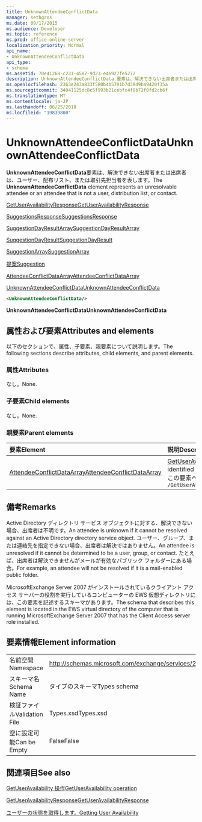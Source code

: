 ```yaml
---
title: UnknownAttendeeConflictData
manager: sethgros
ms.date: 09/17/2015
ms.audience: Developer
ms.topic: reference
ms.prod: office-online-server
localization_priority: Normal
api_name:
- UnknownAttendeeConflictData
api_type:
- schema
ms.assetid: 70e41268-c231-4587-9d23-e46927fe5272
description: UnknownAttendeeConflictData 要素は、解決できない出席者または出席者は、ユーザー、配布リスト、または取引先担当者を表します。
ms.openlocfilehash: 2363e243a833f580b4b5701b7d39d9ba9420f35a
ms.sourcegitcommit: 34041125dc8c5f993b21cebfc4f8b72f0fd2cb6f
ms.translationtype: MT
ms.contentlocale: ja-JP
ms.lasthandoff: 06/25/2018
ms.locfileid: "19839800"
---
```

# <a name="unknownattendeeconflictdata"></a><span data-ttu-id="d947f-103">UnknownAttendeeConflictData</span><span class="sxs-lookup"><span data-stu-id="d947f-103">UnknownAttendeeConflictData</span></span>

<span data-ttu-id="d947f-104">**UnknownAttendeeConflictData**要素は、解決できない出席者または出席者は、ユーザー、配布リスト、または取引先担当者を表します。</span><span class="sxs-lookup"><span data-stu-id="d947f-104">The **UnknownAttendeeConflictData** element represents an unresolvable attendee or an attendee that is not a user, distribution list, or contact.</span></span> 
  
[<span data-ttu-id="d947f-105">GetUserAvailabilityResponse</span><span class="sxs-lookup"><span data-stu-id="d947f-105">GetUserAvailabilityResponse</span></span>](getuseravailabilityresponse.md)
  
[<span data-ttu-id="d947f-106">SuggestionsResponse</span><span class="sxs-lookup"><span data-stu-id="d947f-106">SuggestionsResponse</span></span>](suggestionsresponse.md)
  
[<span data-ttu-id="d947f-107">SuggestionDayResultArray</span><span class="sxs-lookup"><span data-stu-id="d947f-107">SuggestionDayResultArray</span></span>](suggestiondayresultarray.md)
  
[<span data-ttu-id="d947f-108">SuggestionDayResult</span><span class="sxs-lookup"><span data-stu-id="d947f-108">SuggestionDayResult</span></span>](suggestiondayresult.md)
  
[<span data-ttu-id="d947f-109">SuggestionArray</span><span class="sxs-lookup"><span data-stu-id="d947f-109">SuggestionArray</span></span>](suggestionarray.md)
  
[<span data-ttu-id="d947f-110">提案</span><span class="sxs-lookup"><span data-stu-id="d947f-110">Suggestion</span></span>](suggestion.md)
  
[<span data-ttu-id="d947f-111">AttendeeConflictDataArray</span><span class="sxs-lookup"><span data-stu-id="d947f-111">AttendeeConflictDataArray</span></span>](attendeeconflictdataarray.md)
  
[<span data-ttu-id="d947f-112">UnknownAttendeeConflictData</span><span class="sxs-lookup"><span data-stu-id="d947f-112">UnknownAttendeeConflictData</span></span>](unknownattendeeconflictdata.md)
  
```xml
<UnknownAttendeeConflictData/>
```

 <span data-ttu-id="d947f-113">**UnknownAttendeeConflictData**</span><span class="sxs-lookup"><span data-stu-id="d947f-113">**UnknownAttendeeConflictData**</span></span>
## <a name="attributes-and-elements"></a><span data-ttu-id="d947f-114">属性および要素</span><span class="sxs-lookup"><span data-stu-id="d947f-114">Attributes and elements</span></span>

<span data-ttu-id="d947f-115">以下のセクションで、属性、子要素、親要素について説明します。</span><span class="sxs-lookup"><span data-stu-id="d947f-115">The following sections describe attributes, child elements, and parent elements.</span></span>
  
### <a name="attributes"></a><span data-ttu-id="d947f-116">属性</span><span class="sxs-lookup"><span data-stu-id="d947f-116">Attributes</span></span>

<span data-ttu-id="d947f-117">なし。</span><span class="sxs-lookup"><span data-stu-id="d947f-117">None.</span></span>
  
### <a name="child-elements"></a><span data-ttu-id="d947f-118">子要素</span><span class="sxs-lookup"><span data-stu-id="d947f-118">Child elements</span></span>

<span data-ttu-id="d947f-119">なし。</span><span class="sxs-lookup"><span data-stu-id="d947f-119">None.</span></span>
  
### <a name="parent-elements"></a><span data-ttu-id="d947f-120">親要素</span><span class="sxs-lookup"><span data-stu-id="d947f-120">Parent elements</span></span>

|<span data-ttu-id="d947f-121">**要素**</span><span class="sxs-lookup"><span data-stu-id="d947f-121">**Element**</span></span>|<span data-ttu-id="d947f-122">**説明**</span><span class="sxs-lookup"><span data-stu-id="d947f-122">**Description**</span></span>|
|:-----|:-----|
|[<span data-ttu-id="d947f-123">AttendeeConflictDataArray</span><span class="sxs-lookup"><span data-stu-id="d947f-123">AttendeeConflictDataArray</span></span>](attendeeconflictdataarray.md) <br/> |<span data-ttu-id="d947f-124">[GetUserAvailability 操作](getuseravailability-operation.md)で指定されたクエリを実行した出席者のために競合データの配列が含まれています。</span><span class="sxs-lookup"><span data-stu-id="d947f-124">Contains an array of conflict data for queried attendees identified in the [GetUserAvailability operation](getuseravailability-operation.md).</span></span>  <br/> <span data-ttu-id="d947f-125">この要素への XPath 式は、次のようにします。</span><span class="sxs-lookup"><span data-stu-id="d947f-125">The following is the XPath expression to this element:</span></span>  <br/>  `/GetUserAvailabilityResponse/SuggestionsResponse/SuggestionDayResultArray/SuggestionDayResult[i]/SuggestionArray/Suggestion[i]/AttendeeConflictDataArray` <br/> |
   
## <a name="remarks"></a><span data-ttu-id="d947f-126">備考</span><span class="sxs-lookup"><span data-stu-id="d947f-126">Remarks</span></span>

<span data-ttu-id="d947f-127">Active Directory ディレクトリ サービス オブジェクトに対する、解決できない場合、出席者は不明です。</span><span class="sxs-lookup"><span data-stu-id="d947f-127">An attendee is unknown if it cannot be resolved against an Active Directory directory service object.</span></span> <span data-ttu-id="d947f-128">ユーザー、グループ、または連絡先を指定できない場合、出席者は解決ではありません。</span><span class="sxs-lookup"><span data-stu-id="d947f-128">An attendee is unresolved if it cannot be determined to be a user, group, or contact.</span></span> <span data-ttu-id="d947f-129">たとえば、出席者は解決できませんがメールが有効なパブリック フォルダーにある場合。</span><span class="sxs-lookup"><span data-stu-id="d947f-129">For example, an attendee will not be resolved if it is a mail-enabled public folder.</span></span>
  
<span data-ttu-id="d947f-130">MicrosoftExchange Server 2007 がインストールされているクライアント アクセス サーバーの役割を実行しているコンピューターの EWS 仮想ディレクトリには、この要素を記述するスキーマがあります。</span><span class="sxs-lookup"><span data-stu-id="d947f-130">The schema that describes this element is located in the EWS virtual directory of the computer that is running MicrosoftExchange Server 2007 that has the Client Access server role installed.</span></span>
  
## <a name="element-information"></a><span data-ttu-id="d947f-131">要素情報</span><span class="sxs-lookup"><span data-stu-id="d947f-131">Element information</span></span>

|||
|:-----|:-----|
|<span data-ttu-id="d947f-132">名前空間</span><span class="sxs-lookup"><span data-stu-id="d947f-132">Namespace</span></span>  <br/> |http://schemas.microsoft.com/exchange/services/2006/types  <br/> |
|<span data-ttu-id="d947f-133">スキーマ名</span><span class="sxs-lookup"><span data-stu-id="d947f-133">Schema Name</span></span>  <br/> |<span data-ttu-id="d947f-134">タイプのスキーマ</span><span class="sxs-lookup"><span data-stu-id="d947f-134">Types schema</span></span>  <br/> |
|<span data-ttu-id="d947f-135">検証ファイル</span><span class="sxs-lookup"><span data-stu-id="d947f-135">Validation File</span></span>  <br/> |<span data-ttu-id="d947f-136">Types.xsd</span><span class="sxs-lookup"><span data-stu-id="d947f-136">Types.xsd</span></span>  <br/> |
|<span data-ttu-id="d947f-137">空に設定可能</span><span class="sxs-lookup"><span data-stu-id="d947f-137">Can be Empty</span></span>  <br/> |<span data-ttu-id="d947f-138">False</span><span class="sxs-lookup"><span data-stu-id="d947f-138">False</span></span>  <br/> |
   
## <a name="see-also"></a><span data-ttu-id="d947f-139">関連項目</span><span class="sxs-lookup"><span data-stu-id="d947f-139">See also</span></span>



[<span data-ttu-id="d947f-140">GetUserAvailability 操作</span><span class="sxs-lookup"><span data-stu-id="d947f-140">GetUserAvailability operation</span></span>](getuseravailability-operation.md)
  
[<span data-ttu-id="d947f-141">GetUserAvailabilityResponse</span><span class="sxs-lookup"><span data-stu-id="d947f-141">GetUserAvailabilityResponse</span></span>](getuseravailabilityresponse.md)


[<span data-ttu-id="d947f-142">ユーザーの状態を取得します。</span><span class="sxs-lookup"><span data-stu-id="d947f-142">Getting User Availability</span></span>](http://msdn.microsoft.com/library/d4133fcb-9b0f-4e6b-aadf-a389da83516a%28Office.15%29.aspx)

